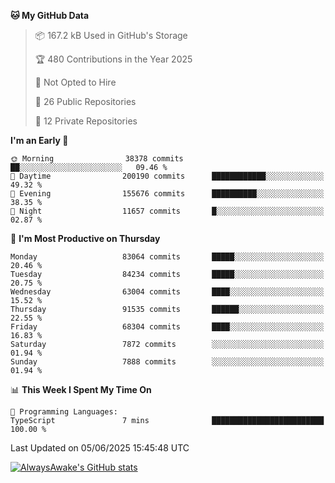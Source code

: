 <!--START_SECTION:waka-->
**🐱 My GitHub Data** 

> 📦 167.2 kB Used in GitHub's Storage 
 > 
> 🏆 480 Contributions in the Year 2025
 > 
> 🚫 Not Opted to Hire
 > 
> 📜 26 Public Repositories 
 > 
> 🔑 12 Private Repositories 
 > 
**I'm an Early 🐤** 

```text
🌞 Morning                38378 commits       ██░░░░░░░░░░░░░░░░░░░░░░░   09.46 % 
🌆 Daytime                200190 commits      ████████████░░░░░░░░░░░░░   49.32 % 
🌃 Evening                155676 commits      ██████████░░░░░░░░░░░░░░░   38.35 % 
🌙 Night                  11657 commits       █░░░░░░░░░░░░░░░░░░░░░░░░   02.87 % 
```
📅 **I'm Most Productive on Thursday** 

```text
Monday                   83064 commits       █████░░░░░░░░░░░░░░░░░░░░   20.46 % 
Tuesday                  84234 commits       █████░░░░░░░░░░░░░░░░░░░░   20.75 % 
Wednesday                63004 commits       ████░░░░░░░░░░░░░░░░░░░░░   15.52 % 
Thursday                 91535 commits       ██████░░░░░░░░░░░░░░░░░░░   22.55 % 
Friday                   68304 commits       ████░░░░░░░░░░░░░░░░░░░░░   16.83 % 
Saturday                 7872 commits        ░░░░░░░░░░░░░░░░░░░░░░░░░   01.94 % 
Sunday                   7888 commits        ░░░░░░░░░░░░░░░░░░░░░░░░░   01.94 % 
```


📊 **This Week I Spent My Time On** 

```text
💬 Programming Languages: 
TypeScript               7 mins              █████████████████████████   100.00 % 
```


 Last Updated on 05/06/2025 15:45:48 UTC
<!--END_SECTION:waka-->

[![AlwaysAwake's GitHub stats](https://github-readme-stats.vercel.app/api?username=AlwaysAwake&show_icons=true&theme=github_dark&count_private=true)](https://github.com/AlwaysAwake/AlwaysAwake)
